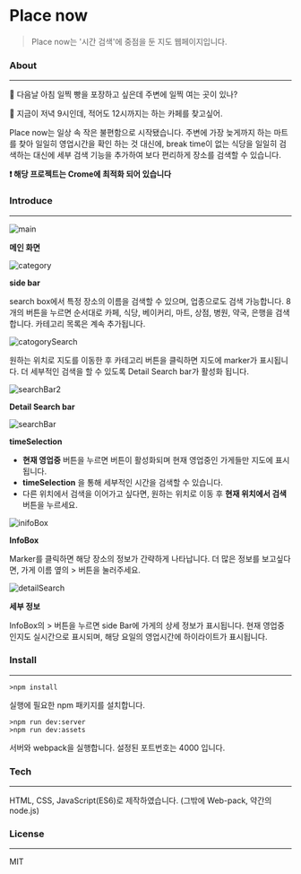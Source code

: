 # Place now


> Place now는 '시간 검색'에 중점을 둔 지도 웹페이지입니다.















### About
* * *
:girl: 다음날 아침 일찍 빵을 포장하고 싶은데 주변에 일찍 여는 곳이 있나?


:boy: 지금이 저녁 9시인데, 적어도 12시까지는 하는 카페를 찾고싶어.







Place now는 일상 속 작은 불편함으로 시작됐습니다. 주변에 가장 늦게까지 하는 마트를 찾아 일일히 영업시간을 확인 하는 것 대신에, break time이 없는 식당을 일일히 검색하는 대신에 세부 검색 기능을 추가하여 보다 편리하게 장소를 검색할 수 있습니다.






**❗ 해당 프로젝트는 Crome에 최적화 되어 있습니다**











### Introduce
* * *





![main](https://user-images.githubusercontent.com/59858942/91168635-ed014d80-e710-11ea-87bf-e57ef4947187.jpg)


**메인 화면**




![category](https://user-images.githubusercontent.com/59858942/91168735-13bf8400-e711-11ea-9421-4744fbb9fc2a.jpg)


**side bar**


search box에서 특정 장소의 이름을 검색할 수 있으며, 업종으로도 검색 가능합니다.
8개의 버튼을 누르면 순서대로 카페, 식당, 베이커리, 마트, 상점, 병원, 약국, 은행을 검색합니다. 카테고리 목록은 계속 추가됩니다.









![catogorySearch](https://user-images.githubusercontent.com/59858942/91169004-87619100-e711-11ea-93d4-560930ba7afb.jpg)


원하는 위치로 지도를 이동한 후 카테고리 버튼을 클릭하면 지도에 marker가 표시됩니다. 더 세부적인 검색을 할 수 있도록 Detail Search bar가 활성화 됩니다.





![searchBar2](https://user-images.githubusercontent.com/59858942/91169245-f50dbd00-e711-11ea-8c3d-0efd8396f0f0.jpg)


**Detail Search bar**





![searchBar](https://user-images.githubusercontent.com/59858942/91169629-a4e32a80-e712-11ea-9be1-c6db029b58dc.jpg)


**timeSelection**








* **현재 영업중** 버튼을 누르면 버튼이 활성화되며 현재 영업중인 가게들만 지도에 표시됩니다.
* **timeSelection** 을 통해 세부적인 시간을 검색할 수 있습니다.
* 다른 위치에서 검색을 이어가고 싶다면, 원하는 위치로 이동 후 **현재 위치에서 검색** 버튼을 누르세요.







![inifoBox](https://user-images.githubusercontent.com/59858942/91169825-f55a8800-e712-11ea-936a-c3f1fde1677a.jpg)


**InfoBox**




Marker를 클릭하면 해당 장소의 정보가 간략하게 나타납니다. 더 많은 정보를 보고싶다면, 가게 이름 옆의 > 버튼을 눌러주세요.






![detailSearch](https://user-images.githubusercontent.com/59858942/91169987-305cbb80-e713-11ea-9972-8b2e7bcd6f10.jpg)


**세부 정보**




InfoBox의 > 버튼을 누르면 side Bar에 가게의 상세 정보가 표시됩니다. 현재 영업중인지도 실시간으로 표시되며, 해당 요일의 영업시간에 하이라이트가 표시됩니다.











### Install
* * *

```
>npm install
```
실행에 필요한 npm 패키지를 설치합니다.

```
>npm run dev:server
>npm run dev:assets
```
서버와 webpack을 실행합니다. 설정된 포트번호는 4000 입니다.









### Tech
* * *




HTML, CSS, JavaScript(ES6)로 제작하였습니다.
(그밖에 Web-pack, 약간의 node.js)







### License
* * *

MIT
















